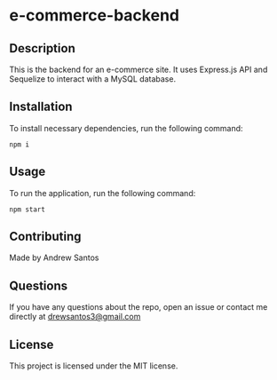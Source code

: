 # e-commerce-backend
## Description
This is the backend for an e-commerce site. It uses Express.js API and Sequelize to interact with a MySQL database.

## Installation
To install necessary dependencies, run the following command:
```
npm i
```

## Usage
To run the application, run the following command:
```
npm start
```

## Contributing
Made by Andrew Santos

## Questions
If you have any questions about the repo, open an issue or contact me directly at drewsantos3@gmail.com

## License
This project is licensed under the MIT license.

